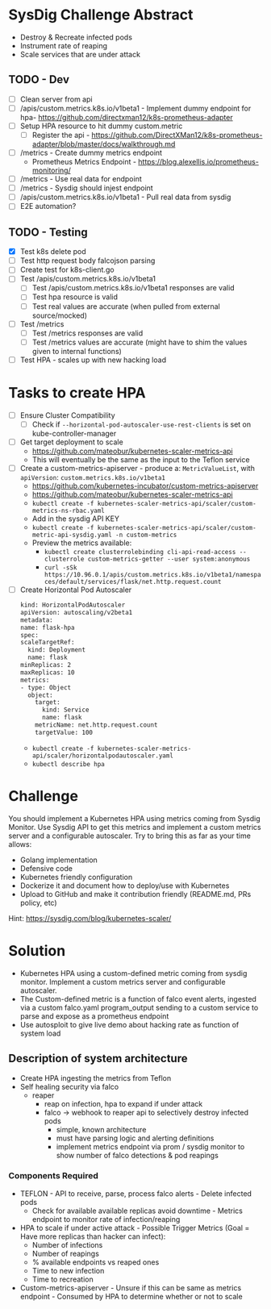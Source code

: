 # SysDig Challenge Abstract
  - Destroy & Recreate infected pods
  - Instrument rate of reaping
  - Scale services that are under attack

## TODO - Dev
  - [ ] Clean server from api
  - [ ] /apis/custom.metrics.k8s.io/v1beta1 - Implement dummy endpoint for hpa- https://github.com/directxman12/k8s-prometheus-adapter
  - [ ] Setup HPA resource to hit dummy custom.metric
    - [ ] Register the api - https://github.com/DirectXMan12/k8s-prometheus-adapter/blob/master/docs/walkthrough.md
  - [ ] /metrics - Create dummy metrics endpoint
    - Prometheus Metrics Endpoint - https://blog.alexellis.io/prometheus-monitoring/
  - [ ] /metrics - Use real data for endpoint
  - [ ] /metrics - Sysdig should injest endpoint
  - [ ] /apis/custom.metrics.k8s.io/v1beta1 - Pull real data from sysdig
  - [ ] E2E automation?

## TODO - Testing
  - [X] Test k8s delete pod
  - [ ] Test http request body falcojson parsing
  - [ ] Create test for k8s-client.go
  - [ ] Test /apis/custom.metrics.k8s.io/v1beta1
    - [ ] Test /apis/custom.metrics.k8s.io/v1beta1 responses are valid
    - [ ] Test hpa resource is valid
    - [ ] Test real values are accurate (when pulled from external source/mocked)
  - [ ] Test /metrics
    - [ ] Test /metrics responses are valid
    - [ ] Test /metrics values are accurate (might have to shim the values given to internal functions)
  - [ ] Test HPA - scales up with new hacking load

# Tasks to create HPA
  - [ ] Ensure Cluster Compatibility
    - [ ] Check if `--horizontal-pod-autoscaler-use-rest-clients` is set on kube-controller-manager
  - [ ] Get target deployment to scale
    - https://github.com/mateobur/kubernetes-scaler-metrics-api
    - This will eventually be the same as the input to the Teflon service
  - [ ] Create a custom-metrics-apiserver - produce a: `MetricValueList`, with `apiVersion`: `custom.metrics.k8s.io/v1beta1`
    - https://github.com/kubernetes-incubator/custom-metrics-apiserver
    - https://github.com/mateobur/kubernetes-scaler-metrics-api
    - `kubectl create -f kubernetes-scaler-metrics-api/scaler/custom-metrics-ns-rbac.yaml`
    - Add in the sysdig API KEY
    - `kubectl create -f kubernetes-scaler-metrics-api/scaler/custom-metric-api-sysdig.yaml -n custom-metrics`
    - Preview the metrics available:
      - `kubectl create clusterrolebinding cli-api-read-access --clusterrole custom-metrics-getter --user system:anonymous`
      - `curl -sSk https://10.96.0.1/apis/custom.metrics.k8s.io/v1beta1/namespaces/default/services/flask/net.http.request.count`
  - [ ] Create Horizontal Pod Autoscaler
      ```bash
    kind: HorizontalPodAutoscaler
    apiVersion: autoscaling/v2beta1
    metadata:
      name: flask-hpa
    spec:
      scaleTargetRef:
        kind: Deployment
        name: flask
      minReplicas: 2
      maxReplicas: 10
      metrics:
      - type: Object
        object:
          target:
            kind: Service
            name: flask
          metricName: net.http.request.count
          targetValue: 100
    ```
    - `kubectl create -f kubernetes-scaler-metrics-api/scaler/horizontalpodautoscaler.yaml`
    - `kubectl describe hpa`


# Challenge
You should implement a Kubernetes HPA using metrics coming from Sysdig Monitor. Use Sysdig API to get this metrics and implement a custom metrics server and a configurable autoscaler. Try to bring this as far as your time allows:
  - Golang implementation
  - Defensive code
  - Kubernetes friendly configuration
  - Dockerize it and document how to deploy/use with Kubernetes
  - Upload to GitHub and make it contribution friendly (README.md, PRs policy, etc)

Hint: https://sysdig.com/blog/kubernetes-scaler/

# Solution
  - Kubernetes HPA using a custom-defined metric coming from sysdig monitor. Implement a custom metrics server and configurable autoscaler.
  - The Custom-defined metric is a function of falco event alerts, ingested via a custom falco.yaml program_output sending to a custom service to parse and expose as a prometheus endpoint
  - Use autosploit to give live demo about hacking rate as function of system load

## Description of system architecture
  - Create HPA ingesting the metrics from Teflon
  - Self healing security via falco
    - reaper
      - reap on infection, hpa to expand if under attack
      - falco -> webhook to reaper api to selectively destroy infected pods
        - simple, known architecture
        - must have parsing logic and alerting definitions
        - implement metrics endpoint via prom / sysdig monitor to show number of falco detections & pod reapings

### Components Required
  -  TEFLON
    - API to receive, parse, process falco alerts
    - Delete infected pods
      -  Check for available available replicas avoid downtime
    -  Metrics endpoint to monitor rate of infection/reaping
  -  HPA to scale if under active attack
    - Possible Trigger Metrics (Goal = Have more replicas than hacker can infect):
      -  Number of infections
      -  Number of reapings
      -  % available endpoints vs reaped ones
      -  Time to new infection
      -  Time to recreation
  -  Custom-metrics-apiserver
    - Unsure if this can be same as metrics endpoint
    - Consumed by HPA to determine whether or not to scale
